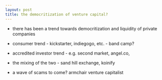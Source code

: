 ```yaml
---
layout: post
title: the democritization of venture capital?
---
```


+ there has been a trend towards democritization and liquidity of private companies
+ consumer trend - kickstarter, indiegogo, etc. - band camp?
+ accredited investor trend - e.g. second market, angel.co, 
+ the mixing of the two - sand hill exchange, koinify

+ a wave of scams to come? armchair venture capitalist



